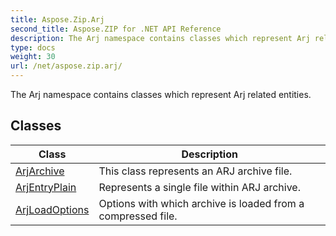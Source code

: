 ```yaml
---
title: Aspose.Zip.Arj
second_title: Aspose.ZIP for .NET API Reference
description: The Arj namespace contains classes which represent Arj related entities
type: docs
weight: 30
url: /net/aspose.zip.arj/
---
```

The Arj namespace contains classes which represent Arj related entities.

## Classes

| Class | Description |
| --- | --- |
| [ArjArchive](./arjarchive/) | This class represents an ARJ archive file. |
| [ArjEntryPlain](./arjentryplain/) | Represents a single file within ARJ archive. |
| [ArjLoadOptions](./arjloadoptions/) | Options with which archive is loaded from a compressed file. |


